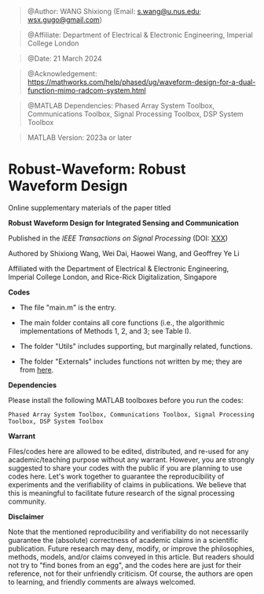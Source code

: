 > @Author: WANG Shixiong (Email: <s.wang@u.nus.edu>; <wsx.gugo@gmail.com>)

> @Affiliate: Department of Electrical & Electronic Engineering, Imperial College London

> @Date: 21 March 2024

> @Acknowledgement: https://mathworks.com/help/phased/ug/waveform-design-for-a-dual-function-mimo-radcom-system.html

> @MATLAB Dependencies: Phased Array System Toolbox, Communications Toolbox, Signal Processing Toolbox, DSP System Toolbox

> MATLAB Version: 2023a or later

# Robust-Waveform: Robust Waveform Design

Online supplementary materials of the paper titled 

**Robust Waveform Design for Integrated Sensing and Communication**

Published in the _IEEE Transactions on Signal Processing_ (DOI: [XXX](XXX))

Authored by Shixiong Wang, Wei Dai, Haowei Wang, and Geoffrey Ye Li

Affiliated with the Department of Electrical & Electronic Engineering, Imperial College London, and Rice-Rick Digitalization, Singapore

**Codes**

- The file "main.m" is the entry.

- The main folder contains all core functions (i.e., the algorithmic implementations of Methods 1, 2, and 3; see Table I).

- The folder "Utils" includes supporting, but marginally related, functions.

- The folder "Externals" includes functions not written by me; they are from [here](https://mathworks.com/help/phased/ug/waveform-design-for-a-dual-function-mimo-radcom-system.html).

**Dependencies**

Please install the following MATLAB toolboxes before you run the codes:

```
Phased Array System Toolbox, Communications Toolbox, Signal Processing Toolbox, DSP System Toolbox
```


**Warrant**

Files/codes here are allowed to be edited, distributed, and re-used for any academic/teaching purpose without any warrant. However, you are strongly suggested to share your codes with the public if you are planning to use codes here. Let's work together to guarantee the reproducibility of experiments and the verifiability of claims in publications. We believe that this is meaningful to facilitate future research of the signal processing community.

**Disclaimer**

Note that the mentioned reproducibility and verifiability do not necessarily guarantee the (absolute) correctness of academic claims in a scientific publication. Future research may deny, modify, or improve the philosophies, methods, models, and/or claims conveyed in this article. But readers should not try to "find bones from an egg", and the codes here are just for their reference, not for their unfriendly criticism. Of course, the authors are open to learning, and friendly comments are always welcomed.
